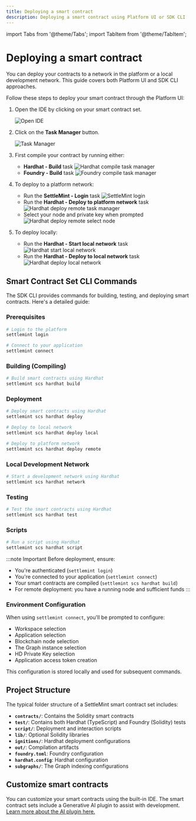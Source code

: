 ```yaml
---
title: Deploying a smart contract
description: Deploying a smart contract using Platform UI or SDK CLI
---
```


import Tabs from '@theme/Tabs';
import TabItem from '@theme/TabItem';

# Deploying a smart contract

You can deploy your contracts to a network in the platform or a local development network. This guide covers both Platform UI and SDK CLI approaches.

<Tabs>
  <TabItem value="platform-ui" label="Platform UI">

  Follow these steps to deploy your smart contract through the Platform UI:

  1. Open the IDE by clicking on your smart contract set.
     
     ![Open IDE](../../../../../static/img/deploy-scs/open-ide.png)

  2. Click on the **Task Manager** button.
     
     ![Task Manager](../../../../../static/img/deploy-scs/task-manager.png)

  3. First compile your contract by running either:
     - **Hardhat - Build** task
       ![Hardhat compile task manager](../../../../../static/img/deploy-scs/hardhat-build.png)
     - **Foundry - Build** task
       ![Foundry compile task manager](../../../../../static/img/deploy-scs/foundry-build.png)

  4. To deploy to a platform network:
     - Run the **SettleMint - Login** task
       ![SettleMint login](../../../../../static/img/deploy-scs/settlemint-login.png)
     - Run the **Hardhat - Deploy to platform network** task
       ![Hardhat deploy remote task manager](../../../../../static/img/deploy-scs/hardhat-deploy-remote.png)
     - Select your node and private key when prompted
       ![Hardhat deploy remote select node](../../../../../static/img/deploy-scs/hardhat-deploy-remote-select-node.png)

  5. To deploy locally:
     - Run the **Hardhat - Start local network** task
       ![Hardhat start local network](../../../../../static/img/deploy-scs/hardhat-start-local-network.png)
     - Run the **Hardhat - Deploy to local network** task
       ![Hardhat deploy local network](../../../../../static/img/deploy-scs/hardhat-deploy-local-network.png)

  </TabItem>
  
  <TabItem value="sdk-cli" label="SDK CLI">

  ## Smart Contract Set CLI Commands

  The SDK CLI provides commands for building, testing, and deploying smart contracts. Here's a detailed guide:

  ### Prerequisites

  ```bash
  # Login to the platform
  settlemint login

  # Connect to your application
  settlemint connect
  ```

  ### Building (Compiling)

  ```bash
  # Build smart contracts using Hardhat
  settlemint scs hardhat build
  ```

  ### Deployment

  ```bash
  # Deploy smart contracts using Hardhat
  settlemint scs hardhat deploy

  # Deploy to local network
  settlemint scs hardhat deploy local

  # Deploy to platform network
  settlemint scs hardhat deploy remote
  ```

  ### Local Development Network

  ```bash
  # Start a development network using Hardhat
  settlemint scs hardhat network
  ```

  ### Testing

  ```bash
  # Test the smart contracts using Hardhat
  settlemint scs hardhat test
  ```

  ### Scripts

  ```bash
  # Run a script using Hardhat
  settlemint scs hardhat script
  ```

  :::note Important
  Before deployment, ensure:
  - You're authenticated (`settlemint login`)
  - You're connected to your application (`settlemint connect`)
  - Your smart contracts are compiled (`settlemint scs hardhat build`)
  - For remote deployment: you have a running node and sufficient funds
  :::

  ### Environment Configuration

  When using `settlemint connect`, you'll be prompted to configure:
  - Workspace selection
  - Application selection
  - Blockchain node selection
  - The Graph instance selection
  - HD Private Key selection
  - Application access token creation

  This configuration is stored locally and used for subsequent commands.

  </TabItem>
</Tabs>

## Project Structure

The typical folder structure of a SettleMint smart contract set includes:

- **`contracts/`**: Contains the Solidity smart contracts
- **`test/`**: Contains both Hardhat (TypeScript) and Foundry (Solidity) tests
- **`script/`**: Deployment and interaction scripts
- **`lib/`**: Optional Solidity libraries
- **`ignitions/`**: Hardhat deployment configurations
- **`out/`**: Compilation artifacts
- **`foundry.toml`**: Foundry configuration
- **`hardhat.config`**: Hardhat configuration
- **`subgraphs/`**: The Graph indexing configurations

## Customize smart contracts

You can customize your smart contracts using the built-in IDE. The smart contract sets include a Generative AI plugin to assist with development. [Learn more about the AI plugin here.](./5_AI_plugin.md)
